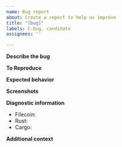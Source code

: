 ```yaml
---
name: Bug report
about: Create a report to help us improve
title: "[bug]"
labels: C-bug, candidate
assignees: ''

---
```

<!--
Please first see README for how to get help before filing a new bug report. 

If you have a *QUESTION* about Filecoin, please ask on our forum at https://discuss.filecoin.io/

-->

**Describe the bug**
<!-- A clear and concise description of what the bug is. -->

**To Reproduce**
<!--
Steps to reproduce the behavior:
1. Go to '...'
2. Run this command '...'
3. See error
-->

**Expected behavior**
<!-- A clear and concise description of what you expected to happen. -->

**Screenshots**
<!-- If applicable, add logging output or screenshots to help explain your problem. -->

**Diagnostic information**
<!-- Please fill out this information below completely. It will help us solve your issue faster. -->
- Filecoin: <!-- Run `go-filecoin inspect all` and paste full contents here. -->
- Rust: <!-- `rustc --version` -->
- Cargo: <!-- `cargo --version` -->


**Additional context**
<!-- Add any other context about the problem here. -->
